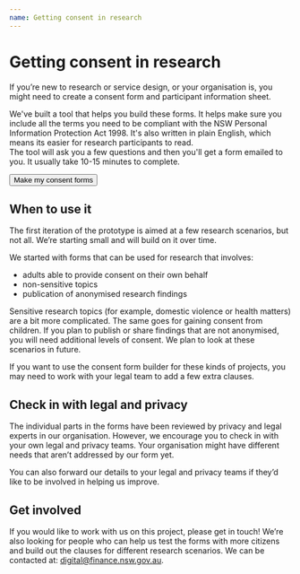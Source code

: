 ```yaml
---
name: Getting consent in research
---
```

# Getting consent in research

If you’re new to research or service design, or your organisation is, you might need to create a consent form and participant information sheet. 

We've built a tool that helps you build these forms. It helps make sure you include all the terms you need to be compliant with the NSW Personal Information Protection Act 1998. It's also written in plain English, which means its easier for research participants to read.  
The tool will ask you a few questions and then you'll get a form emailed to you. It usually take 10-15 minutes to complete. 

<p>
	   <a href="https://docs.google.com/forms/d/e/1FAIpQLSdPAvNyaF5DZrNJOBTN43CAgSkKqB2cyodeTt8YV6fVyqu61A/viewform?usp=sf_link">
     <button class="au-btn">Make my consent forms</button>
  </a>	    
</p>

## When to use it 

The first iteration of the prototype is aimed at a few research scenarios, but not all. We’re starting small and will build on it over time. 

We started with forms that can be used for research that involves:

-	adults able to provide consent on their own behalf 
-	non-sensitive topics
-	publication of anonymised research findings

Sensitive research topics (for example, domestic violence or health matters) are a bit more complicated. The same goes for gaining consent from children. If you plan to publish or share findings that are not anonymised, you will need additional levels of consent. We plan to look at these scenarios in future. 

If you want to use the consent form builder for these kinds of projects, you may need to work with your legal team to add a few extra clauses. 

## Check in with legal and privacy 

The individual parts in the forms have been reviewed by privacy and legal experts in our organisation. However, we encourage you to check in with your own legal and privacy teams. Your organisation might have different needs that aren’t addressed by our form yet.

You can also forward our details to your legal and privacy teams if they’d like to be involved in helping us improve. 

## Get involved 

If you would like to work with us on this project, please get in touch! We’re also looking for people who can help us test the forms with more citizens and build out the clauses for different research scenarios. We can be contacted at: digital@finance.nsw.gov.au.



